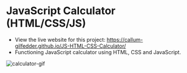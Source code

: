 # JavaScript Calculator (HTML/CSS/JS)

* View the live website for this project: https://callum-gilfedder.github.io/JS-HTML-CSS-Calculator/
* Functioning JavaScript calculator using HTML, CSS and JavaScript.

![calculator-gif](https://user-images.githubusercontent.com/94360839/208077556-a503f7aa-8ba0-4367-b5db-2bae3ca12739.gif)
